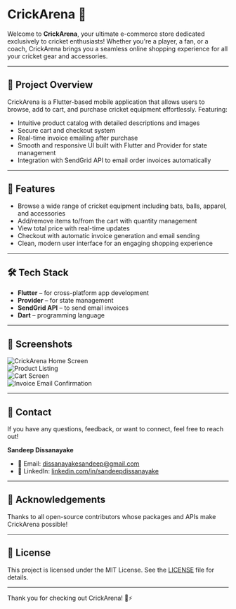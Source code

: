 # CrickArena 🏏

Welcome to **CrickArena**, your ultimate e-commerce store dedicated exclusively to cricket enthusiasts! Whether you're a player, a fan, or a coach, CrickArena brings you a seamless online shopping experience for all your cricket gear and accessories.

---

## 🚀 Project Overview

CrickArena is a Flutter-based mobile application that allows users to browse, add to cart, and purchase cricket equipment effortlessly. Featuring:

- Intuitive product catalog with detailed descriptions and images
- Secure cart and checkout system
- Real-time invoice emailing after purchase
- Smooth and responsive UI built with Flutter and Provider for state management
- Integration with SendGrid API to email order invoices automatically

---

## 🎯 Features

- Browse a wide range of cricket equipment including bats, balls, apparel, and accessories
- Add/remove items to/from the cart with quantity management
- View total price with real-time updates
- Checkout with automatic invoice generation and email sending
- Clean, modern user interface for an engaging shopping experience

---

## 🛠 Tech Stack

- **Flutter** – for cross-platform app development
- **Provider** – for state management
- **SendGrid API** – to send email invoices
- **Dart** – programming language

---

## 📸 Screenshots

![CrickArena Home Screen](screenshots/home_screen.png)  
![Product Listing](screenshots/product_listing.png)  
![Cart Screen](screenshots/cart_screen.png)  
![Invoice Email Confirmation](screenshots/email_confirmation.png)

---

## 📩 Contact

If you have any questions, feedback, or want to connect, feel free to reach out!

**Sandeep Dissanayake**  
- 📧 Email: [dissanayakesandeep@gmail.com](mailto:dissanayakesandeep@gmail.com)  
- 🔗 LinkedIn: [linkedin.com/in/sandeepdissanayake](https://www.linkedin.com/in/sandeepdissanayake)

---

## 🙏 Acknowledgements

Thanks to all open-source contributors whose packages and APIs make CrickArena possible!

---

## 📄 License

This project is licensed under the MIT License. See the [LICENSE](LICENSE) file for details.

---

Thank you for checking out CrickArena! 🏏⚡
